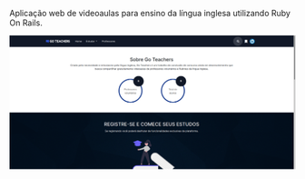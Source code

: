 Aplicação web de videoaulas para ensino da língua inglesa utilizando Ruby On Rails.

<img width="auto" src="app/assets/images/github/1.png" >
